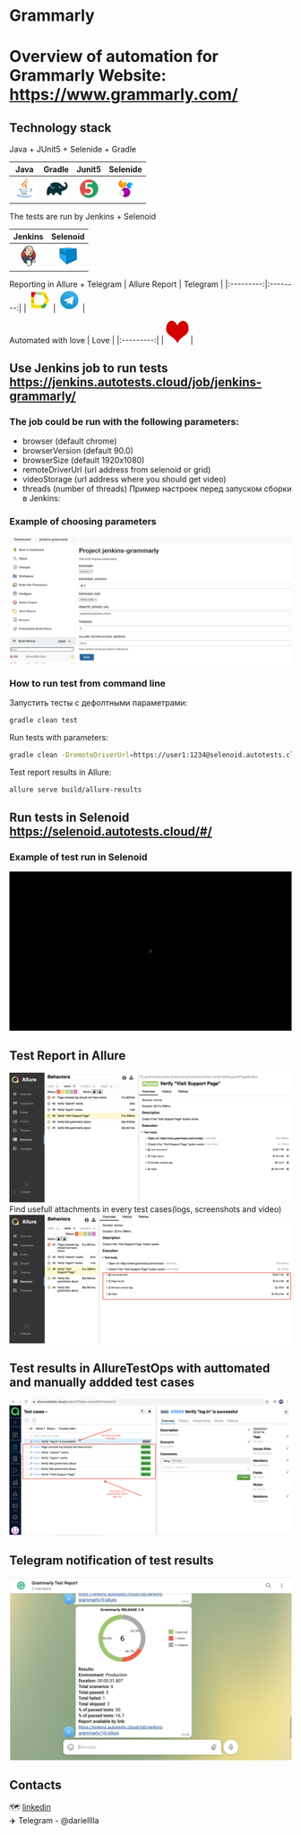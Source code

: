 # Grammarly


# Overview of automation for Grammarly Website: https://www.grammarly.com/

## Technology stack

Java + JUnit5 + Selenide + Gradle

| Java | Gradle | Junit5 | Selenide |
|:----:|:------:|:------:|:--------:|
| <img src="images/JAVA.svg" width="40" height="40"> | <img src="images/Gradle.svg" width="40" height="40"> | <img src="images/Junit5.svg" width="40" height="40"> | <img src="images/Selenide.svg" width="40" height="40"> |

The tests are run by Jenkins + Selenoid

| Jenkins | Selenoid | 
|:--------:|:-------------:|
| <img src="images/Jenkins.svg" width="40" height="40"> | <img src="images/Selenoid.svg" width="40" height="40"> | 

Reporting in Allure + Telegram
| Allure Report | Telegram |
|:---------:|:--------:|
| <img src="images/Allure Report.svg" width="40" height="40"> | <img src="images/Telegram.svg" width="40" height="40"> |

Automated with love
| Love |
|:---------:|
| <img src="images/heart.png" width="40" height="40"> |


## Use Jenkins job to run tests https://jenkins.autotests.cloud/job/jenkins-grammarly/

### The job could be run with the following parameters:

* browser (default chrome)
* browserVersion (default 90.0)
* browserSize (default 1920x1080)
* remoteDriverUrl (url address from selenoid or grid)
* videoStorage (url address where you should get video)
* threads (number of threads)
Пример настроек перед запуском сборки в Jenkins:

### Example of choosing parameters
![alt "Job Parameters"](./images/jenkinsParamsExample.png)

### How to run test from command line
Запустить тесты с дефолтными параметрами:
```bash
gradle clean test
```

Run tests with parameters:
```bash
gradle clean -DremoteDriverUrl=https://user1:1234@selenoid.autotests.cloud/wd/hub/ -DvideoStorage=https://selenoid.autotests.cloud/video/ -Dthreads=1 test
```

Test report results in Allure:
```bash
allure serve build/allure-results
```
## Run tests in Selenoid https://selenoid.autotests.cloud/#/
### Example of test run in Selenoid
![alt "Video from Selenoid"](./images/TestExample.gif "Video from Selenoid")


## Test Report in Allure
![alt "Allure report"](./images/AllureNotifications.png)
Find usefull attachments in every test cases(logs, screenshots and video)
![alt "Select parameters"](./images/Attachments.png)

## Test results in AllureTestOps with auttomated and manually addded test cases
![alt "AllureTestOps"](./images/AllureTestOps.png)

## Telegram notification of test results
![alt "Выбор параметров"](./images/TelegramNotifications.png)


## Contacts
:world_map: <a target="_blank" href="https://www.linkedin.com/in/daria-ryzhykova-3794b3139/">linkedin</a><br/>
:airplane: Telegram - @darielllla


